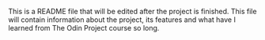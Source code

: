 This is a README file that will be edited after the project is finished.
This file will contain information about the project, its features and what
have I learned from The Odin Project course so long.
